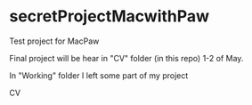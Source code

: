 # secretProjectMacwithPaw
Test project for MacPaw

Final project will be hear in "CV" folder (in this repo) 1-2 of May.

In "Working" folder I left some part of my project

CV
